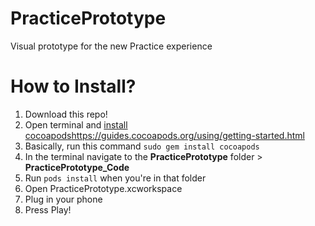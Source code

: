# PracticePrototype
Visual prototype for the new Practice experience

# How to Install?
1. Download this repo!
2. Open terminal and [install cocoapods](https://guides.cocoapods.org/using/getting-started.html)https://guides.cocoapods.org/using/getting-started.html
3.   Basically, run this command ```sudo gem install cocoapods```
4. In the terminal navigate to the **PracticePrototype** folder > **PracticePrototype_Code**
5. Run ```pods install``` when you're in that folder
6. Open PracticePrototype.xcworkspace
7. Plug in your phone
8. Press Play!
